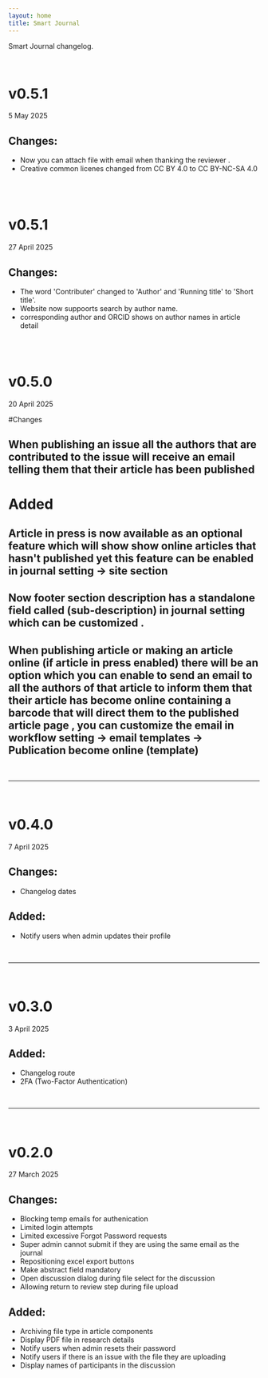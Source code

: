 ```yaml
---
layout: home
title: Smart Journal
---
```


Smart Journal changelog.

<br/>

# v0.5.1

5 May 2025

## Changes:
 * Now you can attach  file with email when thanking the reviewer .
 * Creative common licenes changed from CC BY 4.0 to CC BY-NC-SA 4.0


<br/>

<br/>

# v0.5.1

27 April 2025

## Changes:
 * The word 'Contributer' changed to 'Author' and 'Running title' to 'Short title'.
 * Website now suppoorts search by author name.
 * corresponding author and ORCID shows on author names in article detail

<br/>

<br/>

# v0.5.0

20 April 2025


#Changes

## When publishing an issue all the authors that are contributed to the issue will receive an email telling them that their article has been published 

# Added

## Article in press is now available as an optional feature which will show show online articles that hasn't published yet this feature can be enabled in journal setting -> site section 

## Now footer section description has a standalone field called (sub-description) in journal setting which can be customized .

## When publishing article or making an article online (if article in press enabled) there will be an option which you can enable to send an email to all the authors of that article to inform them that their article has become online containing a barcode that will direct them to the published article page , you can customize the email in workflow setting -> email templates -> Publication become online (template)

<br/>

---

<br/>

# v0.4.0

7 April 2025

## Changes:
 * Changelog dates

## Added:
 * Notify users when admin updates their profile

<br/>

---

<br/>


# v0.3.0

3 April 2025

## Added:
 * Changelog route
 * 2FA (Two-Factor Authentication)


<br/>

---

<br/>

# v0.2.0

27 March 2025

## Changes:
 * Blocking temp emails for authenication
 * Limited login attempts
 * Limited excessive Forgot Password requests
 * Super admin cannot submit if they are using the same email as the journal
 * Repositioning excel export buttons
 * Make abstract field mandatory
 * Open discussion dialog during file select for the discussion
 * Allowing return to review step during file upload

## Added:
 * Archiving file type in article components
 * Display PDF file in research details
 * Notify users when admin resets their password
 * Notify users if there is an issue with the file they are uploading
 * Display names of participants in the discussion

